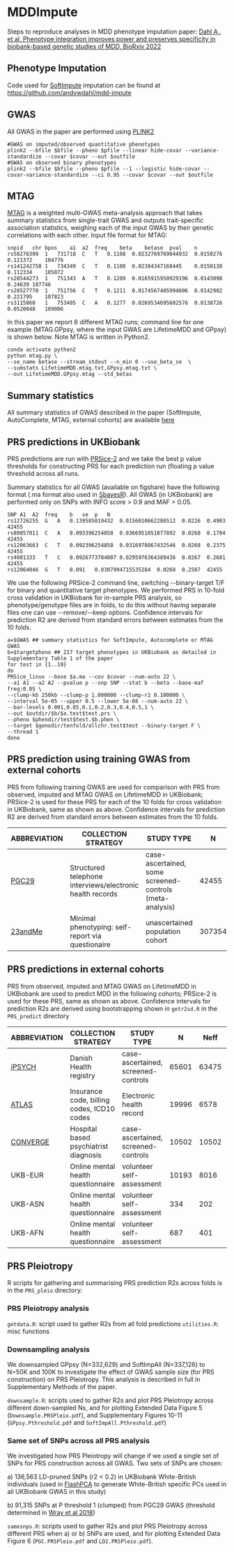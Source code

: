 # MDDImpute

Steps to reproduce analyses in MDD phenotype imputation paper: [Dahl A., et al, Phenotype integration improves power and preserves specificity in biobank-based genetic studies of MDD, BioRxiv 2022](https://www.biorxiv.org/content/10.1101/2022.08.15.503980v1.abstract)

## Phenotype Imputation 

Code used for [SoftImpute](https://cran.r-project.org/web/packages/softImpute/index.html) imputation can be found at https://github.com/andywdahl/mdd-impute 

## GWAS 

All GWAS in the paper are performed using [PLINK2](https://www.cog-genomics.org/plink/2.0/)

```
#GWAS on imputed/observed quantitative phenotypes 
plink2 --bfile $bfile --pheno $pfile --linear hide-covar --variance-standardize --covar $covar --out $outfile 
#GWAS on observed binary phenotypes 
plink2 --bfile $bfile --pheno $pfile --1 --logistic hide-covar --covar-variance-standardize --ci 0.95 --covar $covar --out $outfile 
```

## MTAG 

[MTAG](https://www.nature.com/articles/s41588-017-0009-4) is a weighted multi-GWAS meta-analysis approach that takes summary statistics from single-trait GWAS and outputs trait-specific association statistics, weighing each of the input GWAS by their genetic correlations with each other. Input file format for MTAG: 

```
snpid	chr	bpos	a1	a2	freq	beta	betase	pval	n
rs58276399	1	731718	C	T	0.1108	0.0232769769044932	0.0150276	0.121372	104776
rs141242758	1	734349	C	T	0.1108	0.02384347168445	0.0150138	0.112334	105072
rs28544273	1	751343	A	T	0.1209	0.0165915950929196	0.0143098	0.24639	107746
rs28527770	1	751756	C	T	0.1211	0.0174567405994606	0.0142902	0.221795	107823
rs3115860	1	753405	C	A	0.1277	0.0269534695602576	0.0138726	0.0520048	109006
```

In this paper we report 6 different MTAG runs; command line for one example (MTAG.GPpsy, where the input GWAS are LifetimeMDD and GPpsy) is shown below. Note MTAG is written in Python2.  

```
conda activate python2
python mtag.py \
--se_name betase --stream_stdout --n_min 0 --use_beta_se  \
--sumstats LifetimeMDD.mtag.txt,GPpsy.mtag.txt \
--out LifetimeMDD.GPpsy.mtag --std_betas  
``` 

## Summary statistics 

All summary statistics of GWAS described in the paper (SoftImpute, AutoComplete, MTAG, external cohorts) are available [here](https://doi.org/10.6084/m9.figshare.19604335.v1)

## PRS predictions in UKBiobank

PRS predictions are run with [PRSice-2](https://choishingwan.github.io/PRSice/) and we take the best p value thresholds for constructing PRS for each prediction run (floating p value threshold across all runs. 

Summary statistics for all GWAS (available on figshare) have the following format (.ma format also used in [SbayesR](https://cnsgenomics.com/software/gctb/#Tutorial)). All GWAS (in UKBiobank) are performed only on SNPs with INFO score > 0.9 and MAF > 0.05. 

```
SNP	A1	A2	freq	b	se	p	N
rs12726255	G	A	0.139585019432	0.0156010662286512	0.0226	0.4903	42455
rs80057011	C	A	0.093396254858	0.0366951051877892	0.0268	0.1704	42455
rs12063663	C	T	0.092396254858	0.0316970867432546	0.0268	0.2375	42455
rs4081333	T	C	0.0926773784007	0.0295976364389436	0.0267	0.2681	42455
rs12064046	G	T	0.091	0.0307994715535284	0.0268	0.2507	42455
```

We use the following PRSice-2 command line, switching --binary-target T/F for binary and quantitative target phenotypes. We performed PRS in 10-fold cross validation in UKBiobank for in-sample PRS analysis, so phenotype/genotype files are in folds, to do this without having separate files one can use --remove/--keep options. Confidence intervals for prediction R2 are derived from standard errors between estimates from the 10 folds. 

```
a=$GWAS ## summary statistics for SoftImpute, Autocomplete or MTAG GWAS 
b=$targetpheno ## 217 target phenotypes in UKBiobank as detailed in Supplementary Table 1 of the paper 
for test in {1..10}
do 
PRSice_linux --base $a.ma --cov $covar --num-auto 22 \
--a1 A1 --a2 A2 --pvalue p --snp SNP --stat b --beta --base-maf freq:0.05 \
--clump-kb 250kb --clump-p 1.000000 --clump-r2 0.100000 \
--interval 5e-05 --upper 0.5 --lower 5e-08 --num-auto 22 \
--bar-levels 0.001,0.05,0.1,0.2,0.3,0.4,0.5,1 \
--out $outdir/$b/$a.test$test.prs \
--pheno $phendir/test$test.$b.phen \
--target $genodir/tenfold/allchr.test$test --binary-target F \
--thread 1
done 
```

## PRS prediction using training GWAS from external cohorts 

PRS from following training GWAS are used for comparison with PRS from observed, imputed and MTAG GWAS on LifetimeMDD in UKBiobank; PRSice-2 is used for these PRS for each of the 10 folds for cross validation in UKBiobank, same as shown as above. Confidence intervals for prediction R2 are derived from standard errors between estimates from the 10 folds. 

|ABBREVIATION	|COLLECTION STRATEGY	|STUDY TYPE	|N	|Neff	|SAMPLE PREV	|POPULATION PREV|
|---|---|---|---|---|---|---|
|[PGC29](https://www.nature.com/articles/s41588-018-0090-3)|Structured telephone interviews/electronic health records|case-ascertained, some screened-controls (meta-analysis)|42455|40627|0.40|[0.15](https://jamanetwork.com/journals/jama/fullarticle/196765)|
|[23andMe](https://www.nature.com/articles/ng.3623)|Minimal phenotyping: self-report via questionaire|unascertained population cohort|307354|228033|0.25	|[0.25](https://www.nature.com/articles/ng.3623)|


## PRS predictions in external cohorts 

PRS from observed, imputed and MTAG GWAS on LifetimeMDD in UKBiobank are used to predict MDD in the following cohorts; PRSice-2 is used for these PRS, same as shown as above. Confidence intervals for prediction R2s are derived using bootstrapping shown in ```getr2sd.R``` in the ```PRS_predict``` directory 

|ABBREVIATION	|COLLECTION STRATEGY	|STUDY TYPE	|N	|Neff	|SAMPLE PREV	|POPULATION PREV|
|---|---|---|---|---|---|---|
|[iPSYCH](https://www.nature.com/articles/s41593-018-0320-0)|Danish Health registry|case-ascertained, screened-controls|65601	|63475|0.41|[0.15](https://jamanetwork.com/journals/jama/fullarticle/196765)|
|[ATLAS](https://genomemedicine.biomedcentral.com/articles/10.1186/s13073-022-01106-x)|Insurance code, billing codes, ICD10 codes|Electronic health record|19996|6578|0.09|[0.09](https://genomemedicine.biomedcentral.com/articles/10.1186/s13073-022-01106-x)|
|[CONVERGE](https://www.nature.com/articles/nature14659)|Hospital based psychiatrist diagnosis|case-ascertained, screened-controls|10502|10502|0.50	|[0.08](https://www.nature.com/articles/nature14659)|
|UKB-EUR|Online mental health questionnaire|volunteer self-assessment|10193|8016|0.27|0.27|
|UKB-ASN|Online mental health questionnaire|volunteer self-assessment|334|202|0.19|0.19|
|UKB-AFN|Online mental health questionnaire|volunteer self-assessment|687|401|0.18|0.18|


## PRS Pleiotropy 

R scripts for gathering and summarising PRS prediction R2s across folds is in the ```PRS_pleio``` directory:

### PRS Pleiotropy analysis 

```getdata.R```: script used to gather R2s from all fold predictions 
```utilities.R```: misc functions  

### Downsampling analysis 

We downsampled GPpsy (N=332,629) and SoftImpAll (N=337,126) to N=50K and 100K to investigate the effect of GWAS sample size (for PRS construction) on PRS Pleiotropy. This analysis is described in full in Supplementary Methods of the paper. 

```downsample.R```: scripts used to gather R2s and plot PRS Pleiotropy across different down-sampled Ns, and for plotting Extended Data Figure 5 (```Downsample.PRSPleio.pdf```), and Supplementary Figures 10-11 (```GPpsy.Pthreshold.pdf``` and ```SoftImpAll.Pthreshold.pdf```)

### Same set of SNPs across all PRS analysis 
We investigated how PRS Pleiotropy will change if we used a single set of SNPs for PRS construction across all GWAS. Two sets of SNPs are chosen:

a) 136,563 LD-pruned SNPs (r2 < 0.2) in UKBiobank White-British individuals (used in [FlashPCA](https://github.com/gabraham/flashpca) to generate White-British specific PCs used in all UKBiobank GWAS in this study) 

b) 91,315 SNPs at P threshold 1 (clumped) from PGC29 GWAS (threshold determined in [Wray et al 2018](https://www.nature.com/articles/s41588-018-0090-3)) 

```samesnps.R```: scripts used to gather R2s and plot PRS Pleiotropy across different PRS when a) or b) SNPs are used, and for plotting Extended Data Figure 6 (```PGC.PRSPleio.pdf``` and ```LD2.PRSPleio.pdf```).
